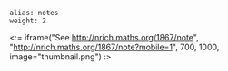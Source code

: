 ````
alias: notes
weight: 2
````

<:= iframe("See http://nrich.maths.org/1867/note", "http://nrich.maths.org/1867/note?mobile=1", 700, 1000, image="thumbnail.png") :>